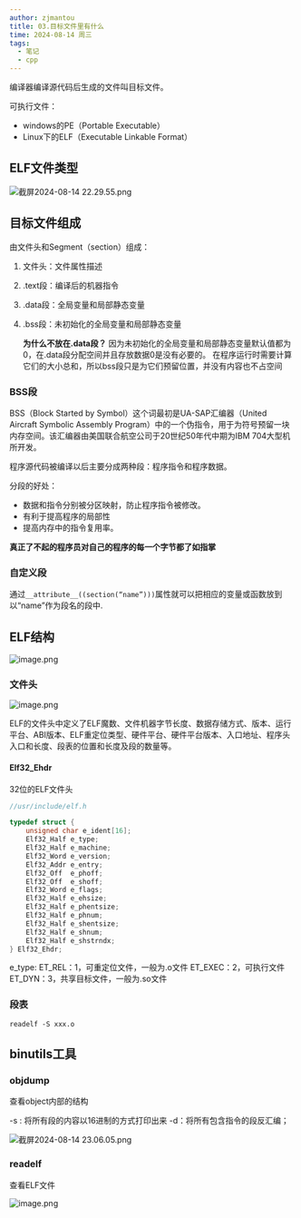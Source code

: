 ```yaml
---
author: zjmantou
title: 03.目标文件里有什么
time: 2024-08-14 周三
tags:
  - 笔记
  - cpp
---
```

编译器编译源代码后生成的文件叫目标文件。 

可执行文件： 
- windows的PE（Portable Executable）
- Linux下的ELF（Executable Linkable Format）

## ELF文件类型

![截屏2024-08-14 22.29.55.png](https://zjmantou-drawingbed.oss-cn-hangzhou.aliyuncs.com/picture/202408142230707.png)


## 目标文件组成 

由文件头和Segment（section）组成：
1. 文件头：文件属性描述
2. .text段：编译后的机器指令
3. .data段：全局变量和局部静态变量
4. .bss段：未初始化的全局变量和局部静态变量

	**为什么不放在.data段？**
	因为未初始化的全局变量和局部静态变量默认值都为0，在.data段分配空间并且存放数据0是没有必要的。
	在程序运行时需要计算它们的大小总和，所以bss段只是为它们预留位置，并没有内容也不占空间 


### BSS段 

BSS（Block Started by Symbol）这个词最初是UA-SAP汇编器（United Aircraft Symbolic Assembly Program）中的一个伪指令，用于为符号预留一块内存空间。该汇编器由美国联合航空公司于20世纪50年代中期为IBM 704大型机所开发。

程序源代码被编译以后主要分成两种段：程序指令和程序数据。

分段的好处：
- 数据和指令分别被分区映射，防止程序指令被修改。
- 有利于提高程序的局部性
- 提高内存中的指令复用率。

**真正了不起的程序员对自己的程序的每一个字节都了如指掌** 

### 自定义段 

通过`__attribute__((section(“name”)))`属性就可以把相应的变量或函数放到以“name”作为段名的段中. 

## ELF结构 

![image.png](https://zjmantou-drawingbed.oss-cn-hangzhou.aliyuncs.com/picture/202408142332963.png)

### 文件头 

![image.png](https://zjmantou-drawingbed.oss-cn-hangzhou.aliyuncs.com/picture/202408142334201.png)

ELF的文件头中定义了ELF魔数、文件机器字节长度、数据存储方式、版本、运行平台、ABI版本、ELF重定位类型、硬件平台、硬件平台版本、入口地址、程序头入口和长度、段表的位置和长度及段的数量等。 


#### Elf32_Ehdr 

32位的ELF文件头 

```C
//usr/include/elf.h

typedef struct {
    unsigned char e_ident[16];
    Elf32_Half e_type;
    Elf32_Half e_machine;
    Elf32_Word e_version;
    Elf32_Addr e_entry;
    Elf32_Off  e_phoff;
    Elf32_Off  e_shoff;
    Elf32_Word e_flags;
    Elf32_Half e_ehsize;
    Elf32_Half e_phentsize;
    Elf32_Half e_phnum;
    Elf32_Half e_shentsize;
    Elf32_Half e_shnum;
    Elf32_Half e_shstrndx;
} Elf32_Ehdr;

```

e_type:
ET_REL：1，可重定位文件，一般为.o文件
ET_EXEC：2，可执行文件
ET_DYN：3，共享目标文件，一般为.so文件 

### 段表 

`readelf -S xxx.o` 



## binutils工具 

### objdump  

查看object内部的结构

-s : 将所有段的内容以16进制的方式打印出来
-d：将所有包含指令的段反汇编；

![截屏2024-08-14 23.06.05.png](https://zjmantou-drawingbed.oss-cn-hangzhou.aliyuncs.com/picture/202408142311965.png)

### readelf 

查看ELF文件 

![image.png](https://zjmantou-drawingbed.oss-cn-hangzhou.aliyuncs.com/picture/202408142334201.png)


